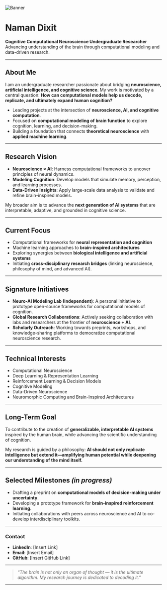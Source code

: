 ![Banner](https://encrypted-tbn2.gstatic.com/images?q=tbn\:ANd9GcSSfvXB9vhZvKnW4kD-Y16PWHxg0m80SWn1gj9iawfcsN8mkc4kvGV05lByMJagAwziaz6v0BwUNnHX8aOQVin70lF_j9L1XM8Uwq8G-9T-eQ)

# Naman Dixit

**Cognitive Computational Neuroscience Undergraduate Researcher**
Advancing understanding of the brain through computational modeling and data-driven research.

---

## About Me

I am an undergraduate researcher passionate about bridging **neuroscience, artificial intelligence, and cognitive science**. My work is motivated by a central question:
**How can computational models help us decode, replicate, and ultimately expand human cognition?**

* Leading projects at the intersection of **neuroscience, AI, and cognitive computation**.
* Focused on **computational modeling of brain function** to explore cognition, learning, and decision-making.
* Building a foundation that connects **theoretical neuroscience** with **applied machine learning**.

---

## Research Vision

* **Neuroscience × AI**: Harness computational frameworks to uncover principles of neural dynamics.
* **Modeling Cognition**: Develop models that simulate memory, perception, and learning processes.
* **Data-Driven Insights**: Apply large-scale data analysis to validate and refine brain-inspired models.

My broader aim is to advance the **next generation of AI systems** that are interpretable, adaptive, and grounded in cognitive science.

---

## Current Focus

* Computational frameworks for **neural representation and cognition**
* Machine learning approaches to **brain-inspired architectures**
* Exploring synergies between **biological intelligence and artificial systems**
* Initiating **cross-disciplinary research bridges** (linking neuroscience, philosophy of mind, and advanced AI).

---

## Signature Initiatives

* **Neuro-AI Modeling Lab (Independent)**: A personal initiative to prototype open-source frameworks for computational models of cognition.
* **Global Research Collaborations**: Actively seeking collaboration with labs and researchers at the frontier of **neuroscience + AI**.
* **Scholarly Outreach**: Working towards preprints, workshops, and knowledge-sharing platforms to democratize computational neuroscience research.

---

## Technical Interests

* Computational Neuroscience
* Deep Learning & Representation Learning
* Reinforcement Learning & Decision Models
* Cognitive Modeling
* Data-Driven Neuroscience
* Neuromorphic Computing and Brain-Inspired Architectures

---

## Long-Term Goal

To contribute to the creation of **generalizable, interpretable AI systems** inspired by the human brain, while advancing the scientific understanding of cognition.

My research is guided by a philosophy: **AI should not only replicate intelligence but extend it—amplifying human potential while deepening our understanding of the mind itself.**

---

## Selected Milestones *(in progress)*

* Drafting a preprint on **computational models of decision-making under uncertainty**.
* Developing a prototype framework for **brain-inspired reinforcement learning**.
* Initiating collaborations with peers across neuroscience and AI to co-develop interdisciplinary toolkits.

---

### Contact

* **LinkedIn**: [Insert Link]
* **Email**: [Insert Email]
* **GitHub**: [Insert GitHub Link]

---

> *“The brain is not only an organ of thought — it is the ultimate algorithm. My research journey is dedicated to decoding it.”*

---
